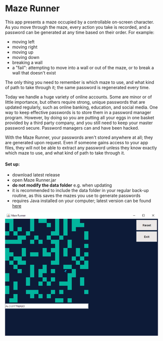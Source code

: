 # Maze Runner

This app presents a maze occupied by a controllable on-screen character. As you move through the maze, every action you take is recorded, and a password can be generated at any time based on their order. For example:

- moving left
- moving right
- moving up
- moving down
- breaking a wall
- a "fail": attempting to move into a wall or out of the maze, or to break a wall that doesn't exist

The only thing you need to remember is which maze to use, and what kind of path to take through it; the same password is regenerated every time.

Today we handle a huge variety of online accounts. Some are minor or of little importance, but others require strong, unique passwords that are updated regularly, such as online banking, education, and social media. One way to keep effective passwords is to store them in a password manager program. However, by doing so you are putting all your eggs in one basket provided by a third party company, and you still need to keep your master password secure. Password managers can and have been hacked.

With the Maze Runner, your passwords aren't stored anywhere at all; they are generated upon request. Even if someone gains access to your app files, they will not be able to extract any password unless they know exactly which maze to use, and what kind of path to take through it.

#### Set up:
- download latest release
- open Maze Runner.jar
- **do not modify the data folder** e.g. when updating
- it is recommended to include the data folder in your regular back-up routine, as this saves the mazes you use to generate passwords
- requires Java installed on your computer; latest version can be found [here](https://www.oracle.com/ca-en/java/technologies/javase-downloads.html)

![screenshot](https://github.com/awhayat/maze-runner/blob/main/screenshot.PNG)
